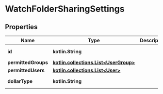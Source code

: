 
# WatchFolderSharingSettings

## Properties
Name | Type | Description | Notes
------------ | ------------- | ------------- | -------------
**id** | **kotlin.String** |  |  [optional] [readonly]
**permittedGroups** | [**kotlin.collections.List&lt;UserGroup&gt;**](UserGroup.md) |  |  [optional]
**permittedUsers** | [**kotlin.collections.List&lt;User&gt;**](User.md) |  |  [optional]
**dollarType** | **kotlin.String** |  |  [optional] [readonly]



